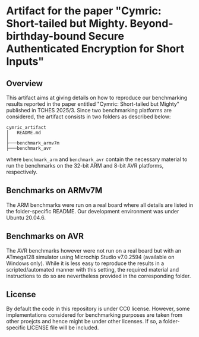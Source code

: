 # Artifact for the paper "Cymric: Short-tailed but Mighty. Beyond-birthday-bound Secure Authenticated Encryption for Short Inputs"

## Overview
This artifact aims at giving details on how to reproduce our benchmarking results reported in the paper entitled "Cymric: Short-tailed but Mighty" published in TCHES 2025/3.
Since two benchmarking platforms are considered, the artifact consists in two folders as described below:
```
cymric_artifact
│   README.md
│
├───benchmark_armv7m
├───benchmark_avr
```
where `benchmark_arm` and `benchmark_avr` contain the necessary material to run the benchmarks on the 32-bit ARM and 8-bit AVR platforms, respectively.

## Benchmarks on ARMv7M
The ARM benchmarks were run on a real board where all details are listed in the folder-specific README.
Our development environment was under Ubuntu 20.04.6.

## Benchmarks on AVR
The AVR benchmarks however were not run on a real board but with an ATmega128 simulator using Microchip Studio v7.0.2594 (available on Windows only).
While it is less easy to reproduce the results in a scripted/automated manner with this setting, the required material and instructions to do so are nevertheless provided in the corresponding folder.

## License
By default the code in this repository is under CC0 license. However, some implementations considered for benchmarking purposes are taken from other proejcts and hence might be under other licenses. If so, a folder-specific LICENSE file will be included.